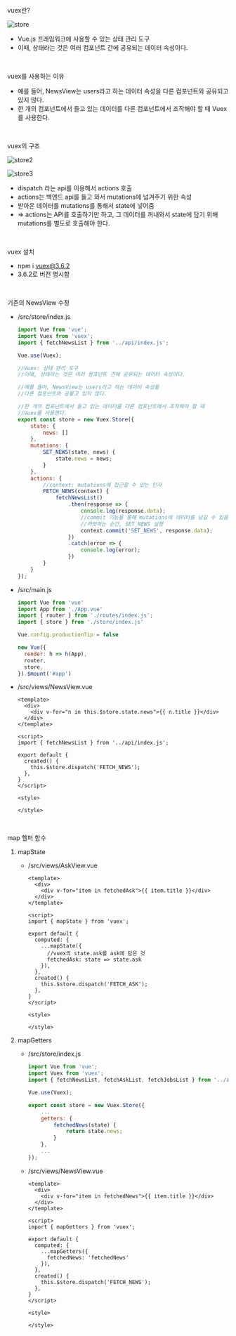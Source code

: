 vuex란?

![store](./images.assets/store.png)

- Vue.js 프레임워크에 사용할 수 있는 상태 관리 도구
- 이때, 상태라는 것은 여러 컴포넌트 간에 공유되는 데이터 속성이다.

<br>

vuex를 사용하는 이유

- 예를 들어, NewsView는 users라고 하는 데이터 속성을 다른 컴포넌트와 공유되고 있지 않다.
- 한 개의 컴포넌트에서 들고 있는 데이터를 다른 컴포넌트에서 조작해야 할 때 Vuex를 사용한다.

<br>

vuex의 구조

![store2](./images.assets/store2.png)

![store3](./images.assets/store3.png)

- dispatch 라는 api를 이용해서 actions 호출
- actions는 백엔드 api를 들고 와서 mutations에 넘겨주기 위한 속성
- 받아온 데이터를 mutations를 통해서 state에 넣어줌
- => actions는 API를 호출하기만 하고, 그 데이터를 꺼내와서 state에 담기 위해 mutations를 별도로 호출해야 한다.

<br>

vuex 설치

- npm i vuex@3.6.2
- 3.6.2로 버전 명시함

<br>

기존의 NewsView 수정

- /src/store/index.js

  ```javascript
  import Vue from 'vue';
  import Vuex from 'vuex';
  import { fetchNewsList } from '../api/index.js';
  
  Vue.use(Vuex);
  
  //Vuex: 상태 관리 도구
  //이때, 상태라는 것은 여러 컴포넌트 간에 공유되는 데이터 속성이다.
  
  //예를 들어, NewsView는 users라고 하는 데이터 속성을
  //다른 컴포넌트와 공윻고 있지 않다.
  
  //한 개의 컴포넌트에서 들고 있는 데이터를 다른 컴포넌트에서 조작해야 할 때
  //Vuex를 사용한다.
  export const store = new Vuex.Store({
      state: {
          news: []
      },
      mutations: {
          SET_NEWS(state, news) {
              state.news = news;
          }
      },
      actions: {
          //context: mutations에 접근할 수 있는 인자
          FETCH_NEWS(context) {
              fetchNewsList()
                  .then(response => {
                      console.log(response.data);
                      //commit 기능을 통해 mutations에 데이터를 넘길 수 있음
                      //커밋하는 순간, SET_NEWS 실행
                      context.commit('SET_NEWS', response.data);
                  })
                  .catch(error => {
                      console.log(error);
                  })
          }
      }
  });
  ```

- /src/main.js

  ```javascript
  import Vue from 'vue'
  import App from './App.vue'
  import { router } from './routes/index.js';
  import { store } from './store/index.js'
  
  Vue.config.productionTip = false
  
  new Vue({
    render: h => h(App),
    router,
    store,
  }).$mount('#app')
  ```

- /src/views/NewsView.vue

  ```vue
  <template>
    <div>
      <div v-for="n in this.$store.state.news">{{ n.title }}</div>
    </div>
  </template>
  
  <script>
  import { fetchNewsList } from '../api/index.js';
  
  export default {
    created() {
      this.$store.dispatch('FETCH_NEWS');
    },
  }
  </script>
  
  <style>
  
  </style>
  ```

<br>

map 헬퍼 함수

1. mapState

   - /src/views/AskView.vue

     ```vue
     <template>
       <div>
         <div v-for="item in fetchedAsk">{{ item.title }}</div>
       </div>
     </template>
     
     <script>
     import { mapState } from 'vuex';
     
     export default {
       computed: {
         ...mapState({
           //vuex의 state.ask를 ask에 담은 것
           fetchedAsk: state => state.ask
         }),
       },
       created() {
         this.$store.dispatch('FETCH_ASK');
       },
     }
     </script>
     
     <style>
     
     </style>
     ```

2. mapGetters

   - /src/store/index.js

     ```javascript
     import Vue from 'vue';
     import Vuex from 'vuex';
     import { fetchNewsList, fetchAskList, fetchJobsList } from '../api/index.js';
     
     Vue.use(Vuex);
     
     export const store = new Vuex.Store({
         ...
         getters: {
             fetchedNews(state) {
                 return state.news;
             }
         },
         ...
     });
     ```

   - /src/views/NewsView.vue

     ```vue
     <template>
       <div>
         <div v-for="item in fetchedNews">{{ item.title }}</div>
       </div>
     </template>
     
     <script>
     import { mapGetters } from 'vuex';
     
     export default {
       computed: {
         ...mapGetters({
           fetchedNews: 'fetchedNews'
         }),
       },
       created() {
         this.$store.dispatch('FETCH_NEWS');
       },
     }
     </script>
     
     <style>
     
     </style>
     ```